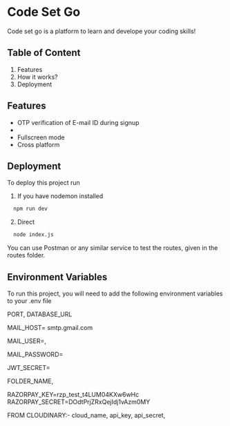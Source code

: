 
# Code Set Go

Code set go is a platform to learn and develope your coding skills!


## Table of Content
1. Features
2. How it works?
3. Deployment
## Features

- OTP verification of E-mail ID during signup
- 
- Fullscreen mode
- Cross platform


## Deployment

To deploy this project run

1. If you have nodemon installed
```bash
  npm run dev
```

2. Direct
```bash
  node index.js
```

You can use Postman or any similar service to test the routes, given in the routes folder.


## Environment Variables

To run this project, you will need to add the following environment variables to your .env file

PORT,
DATABASE_URL 

MAIL_HOST= smtp.gmail.com

MAIL_USER=<YOUR EMAIL>,

MAIL_PASSWORD=<PASSWORD TO EMAIL ID>

JWT_SECRET=<ANY STRING>

FOLDER_NAME,

RAZORPAY_KEY=rzp_test_t4LUM04KXw6wHc
RAZORPAY_SECRET=DOdtPrjZRxQejIdj1vAzm0MY

FROM CLOUDINARY:-
cloud_name,
api_key,
api_secret,


